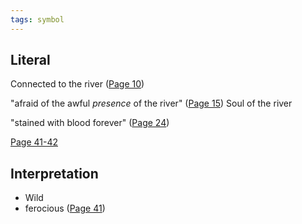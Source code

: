 ```yaml
---
tags: symbol
---
```

## Literal
Connected to the river ([Page 10](</BMU.md?page=22>))

"afraid of the awful *presence* of the river" ([Page 15](</BMU.md?page=27>))
Soul of the river

"stained with blood forever" ([Page 24](</BMU.md?page=36>))

[Page 41-42](</BMU.md?page=53-54>)

## Interpretation
- Wild
- ferocious
([Page 41](</BMU.md?page=53>))
